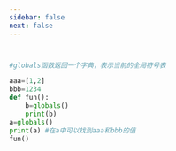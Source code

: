 ```yaml
---
sidebar: false
next: false
---
```

<BlogInfo/>






```python


#globals函数返回一个字典，表示当前的全局符号表

aaa=[1,2]
bbb=1234
def fun():
    b=globals()
    print(b)
a=globals()
print(a) #在a中可以找到aaa和bbb的值
fun()
```






<ActionBox />
        
<style>#top-box {margin-top:0.5rem!important;}</style>